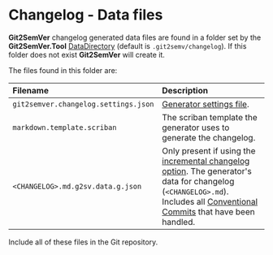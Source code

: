 ﻿---
uid: changelog-data-files
---

# Changelog - Data files

**Git2SemVer** changelog generated data files are found in a folder set by the 
**Git2SemVer.Tool** [DataDirectory](xref:git2semver-tool-commands) (default is `.git2semv/changelog`). 
If this folder does not exist **Git2SemVer** will create it.

The files found in this folder are:

| Filename                             | Description                                                         |
| :---                                 | :---                                                                |
| `git2semver.changelog.settings.json` | [Generator settings file](xref:changelog-settings).                 |
| `markdown.template.scriban`          | The scriban template the generator uses to generate the changelog.  |
| `<CHANGELOG>.md.g2sv.data.g.json`    | Only present if using the [incremental changelog option](xref:git2semver-tool-commands). The generator's data for changelog (`<CHANGELOG>.md`). Includes all [Conventional Commits](https://www.conventionalcommits.org/en/v1.0.0/) that have been handled.  |

Include all of these files in the Git repository.
